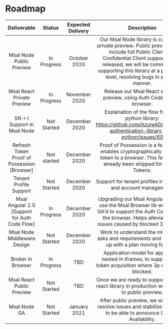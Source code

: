 # Roadmap

**Deliverable**|**Status**|**Expected Delivery**|**Description**
:-----:|:-----:|:-----:|:-----:
Msal Node Public Preview|In Progress|October 2020|Our Msal Node library is currently in private preview.  Public preview should include full Public Client and Confidential Client support.  When released, we will be committing to supporting this library at a production level, resolving bugs in a timely manner. 
Msal React Private Preview|In Progress|November 2020|Release our Msal React wrapper preview, using Auth Code Flow in browser. 
SN + I Support In Msal Node |Not Started|December 2020|Explanation of the flow from our python library: https://github.com/AzureAD/microsoft-authentication-library-for-python/issues/60
Refresh Token Proof of Possession [Browser]|Not started|December 2020|Proof of Possession is a feature that enables cryptographically locking a token to a browser.  This feature has already been shipped for Access Tokens.
Tenant Profile Support |Not Started|December 2020|Support for tenant profiles in our cache and account management.
Msal Angular 2.0 [Support for Auth Code Flow]|In Progress|December 2020|Upgrading our Msal Angular library to use the Msal Browser lib we recently GA'd to support the Auth Code Flow in the browser.  Helps alleviate some issues caused by blocked 3p cookies. 
Msal Node Middleware Design|Not Started|December 2020|Work to understand the middleware asks and requirements and then come up with a plan moving forward. 
Broker In Browser |In Progress|TBD|Application model for application nested in iframes, to support silent token acquisition where 3p cookies are blocked. 
Msal React Public Preview|Not Started|TBD|Once we are ready to support our msal react library in production we will move to public preview. 
Msal Node GA|Not Started|January 2021|After public preview, we will work to resolve issues and stabilize the library to be able to announce General Availability. 
